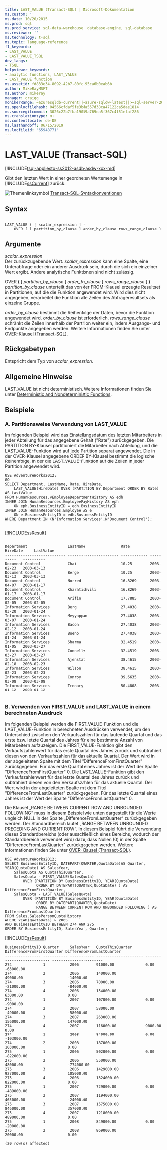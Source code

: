 ```yaml
---
title: LAST_VALUE (Transact-SQL) | Microsoft-Dokumentation
ms.custom: ''
ms.date: 10/20/2015
ms.prod: sql
ms.prod_service: sql-data-warehouse, database-engine, sql-database
ms.reviewer: ''
ms.technology: t-sql
ms.topic: language-reference
f1_keywords:
- LAST_VALUE
- LAST_VALUE_TSQL
dev_langs:
- TSQL
helpviewer_keywords:
- analytic functions, LAST_VALUE
- LAST_VALUE function
ms.assetid: fd833e34-8092-42b7-80fc-95ca6b0eab6b
author: MikeRayMSFT
ms.author: mikeray
manager: craigg
monikerRange: =azuresqldb-current||=azure-sqldw-latest||>=sql-server-2016||=sqlallproducts-allversions||>=sql-server-linux-2017||=azuresqldb-mi-current
ms.openlocfilehash: 04566cfdaf5fe3bda557d38ca47122ca5dae1814
ms.sourcegitcommit: 3026c22b7fba19059a769ea5f367c4f51efaf286
ms.translationtype: HT
ms.contentlocale: de-DE
ms.lasthandoff: 06/15/2019
ms.locfileid: "65948771"
---
```

# <a name="lastvalue-transact-sql"></a>LAST_VALUE (Transact-SQL)
[!INCLUDE[tsql-appliesto-ss2012-asdb-asdw-xxx-md](../../includes/tsql-appliesto-ss2012-asdb-asdw-xxx-md.md)]

  Gibt den letzten Wert in einer geordneten Wertemenge in [!INCLUDE[ssCurrent](../../includes/sscurrent-md.md)] zurück.  
  
 ![Themenlinksymbol](../../database-engine/configure-windows/media/topic-link.gif "Themenlinksymbol") [Transact-SQL-Syntaxkonventionen](../../t-sql/language-elements/transact-sql-syntax-conventions-transact-sql.md)  
  
## <a name="syntax"></a>Syntax  
  
```  
  
LAST_VALUE ( [ scalar_expression ] )   
    OVER ( [ partition_by_clause ] order_by_clause rows_range_clause )   
```  
  
## <a name="arguments"></a>Argumente  
 *scalar_expression*  
 Der zurückzugebende Wert. *scalar_expression* kann eine Spalte, eine Unterabfrage oder ein anderer Ausdruck sein, durch die sich ein einzelner Wert ergibt. Andere analytische Funktionen sind nicht zulässig.  
  
 OVER **(** [ *partition_by_clause* ] *order_by_clause* [ *rows_range_clause* ] **)**  
 *partition_by_clause* unterteilt das von der FROM-Klausel erzeugte Resultset in Partitionen, auf die die Funktion angewendet wird. Wird dies nicht angegeben, verarbeitet die Funktion alle Zeilen des Abfrageresultsets als einzelne Gruppe.  
  
 *order_by_clause* bestimmt die Reihenfolge der Daten, bevor die Funktion angewendet wird. *order_by_clause* ist erforderlich. *rows_range_clause* schränkt die Zeilen innerhalb der Partition weiter ein, indem Ausgangs- und Endpunkte angegeben werden. Weitere Informationen finden Sie unter [OVER-Klausel &#40;Transact-SQL&#41;](../../t-sql/queries/select-over-clause-transact-sql.md).  
  
## <a name="return-types"></a>Rückgabetypen  
 Entspricht dem Typ von *scalar_expression*.  
  
## <a name="general-remarks"></a>Allgemeine Hinweise  
 LAST_VALUE ist nicht deterministisch. Weitere Informationen finden Sie unter [Deterministic and Nondeterministic Functions](../../relational-databases/user-defined-functions/deterministic-and-nondeterministic-functions.md).  
  
## <a name="examples"></a>Beispiele  
  
### <a name="a-using-lastvalue-over-partitions"></a>A. Partitionsweise Verwendung von LAST_VALUE  
 Im folgenden Beispiel wird das Einstellungsdatum des letzten Mitarbeiters in jeder Abteilung für das angegebene Gehalt ("Rate") zurückgegeben. Die PARTITION BY-Klausel partitioniert die Mitarbeiter nach Abteilung, und die LAST_VALUE-Funktion wird auf jede Partition separat angewendet. Die in der OVER-Klausel angegebene ORDER BY-Klausel bestimmt die logische Reihenfolge, in der die LAST_VALUE-Funktion auf die Zeilen in jeder Partition angewendet wird.  
  
```  
USE AdventureWorks2012;  
GO  
SELECT Department, LastName, Rate, HireDate,   
    LAST_VALUE(HireDate) OVER (PARTITION BY Department ORDER BY Rate) AS LastValue  
FROM HumanResources.vEmployeeDepartmentHistory AS edh  
INNER JOIN HumanResources.EmployeePayHistory AS eph    
    ON eph.BusinessEntityID = edh.BusinessEntityID  
INNER JOIN HumanResources.Employee AS e  
    ON e.BusinessEntityID = edh.BusinessEntityID  
WHERE Department IN (N'Information Services',N'Document Control');  
  
```  
  
 [!INCLUDE[ssResult](../../includes/ssresult-md.md)]  
  
```  
  
Department                  LastName                Rate         HireDate     LastValue  
--------------------------- ----------------------- ------------ ----------   ----------  
Document Control            Chai                    10.25        2003-02-23   2003-03-13  
Document Control            Berge                   10.25        2003-03-13   2003-03-13  
Document Control            Norred                  16.8269      2003-04-07   2003-01-17  
Document Control            Kharatishvili           16.8269      2003-01-17   2003-01-17  
Document Control            Arifin                  17.7885      2003-02-05   2003-02-05  
Information Services        Berg                    27.4038      2003-03-20   2003-01-24  
Information Services        Meyyappan               27.4038      2003-03-07   2003-01-24  
Information Services        Bacon                   27.4038      2003-02-12   2003-01-24  
Information Services        Bueno                   27.4038      2003-01-24   2003-01-24  
Information Services        Sharma                  32.4519      2003-01-05   2003-03-27  
Information Services        Connelly                32.4519      2003-03-27   2003-03-27  
Information Services        Ajenstat                38.4615      2003-02-18   2003-02-23  
Information Services        Wilson                  38.4615      2003-02-23   2003-02-23  
Information Services        Conroy                  39.6635      2003-03-08   2003-03-08  
Information Services        Trenary                 50.4808      2003-01-12   2003-01-12  
  
```  
  
### <a name="b-using-firstvalue-and-lastvalue-in-a-computed-expression"></a>B. Verwenden von FIRST_VALUE und LAST_VALUE in einem berechneten Ausdruck  
 Im folgenden Beispiel werden die FIRST_VALUE-Funktion und die LAST_VALUE-Funktion in berechneten Ausdrücken verwendet, um den Unterschied zwischen den Verkaufszahlen für das laufende Quartal und das erste bzw. letzte Quartal des Jahres für eine bestimmte Anzahl von Mitarbeitern aufzuzeigen. Die FIRST_VALUE-Funktion gibt den Verkaufszahlenwert für das erste Quartal des Jahres zurück und subtrahiert diesen von den Verkaufszahlen für das aktuelle Quartal. Der Wert wird in der abgeleiteten Spalte mit dem Titel "DifferenceFromFirstQuarter" zurückgegeben. Für das erste Quartal eines Jahres ist der Wert der Spalte "DifferenceFromFirstQuarter" 0. Die LAST_VALUE-Funktion gibt den Verkaufszahlenwert für das letzte Quartal des Jahres zurück und subtrahiert diesen von den Verkaufszahlen für das aktuelle Quartal. Der Wert wird in der abgeleiteten Spalte mit dem Titel "DifferenceFromLastQuarter" zurückgegeben. Für das letzte Quartal eines Jahres ist der Wert der Spalte "DifferenceFromLastQuarter" 0.  
  
 Die Klausel „RANGE BETWEEN CURRENT ROW AND UNBOUNDED FOLLOWING“ muss in diesem Beispiel wie unten dargestellt für die Werte ungleich NULL in der Spalte „DifferenceFromLastQuarter“ zurückgegeben werden. Der Standardbereich lautet „RANGE BETWEEN UNBOUNDED PRECEDING AND CURRENT ROW“. In diesem Beispiel führt die Verwendung dieses Standardbereichs (oder ausschließlich eines Bereichs, wodurch der Standardbereich verwendet wird) dazu, dass Nullen (0) in der Spalte "DifferenceFromLastQuarter" zurückgegeben werden. Weitere Informationen finden Sie unter [OVER-Klausel &#40;Transact-SQL&#41;](../../t-sql/queries/select-over-clause-transact-sql.md).  
  
```  
USE AdventureWorks2012;  
SELECT BusinessEntityID, DATEPART(QUARTER,QuotaDate)AS Quarter, YEAR(QuotaDate) AS SalesYear,   
    SalesQuota AS QuotaThisQuarter,   
    SalesQuota - FIRST_VALUE(SalesQuota)   
        OVER (PARTITION BY BusinessEntityID, YEAR(QuotaDate)   
              ORDER BY DATEPART(QUARTER,QuotaDate) ) AS DifferenceFromFirstQuarter,   
    SalesQuota - LAST_VALUE(SalesQuota)   
        OVER (PARTITION BY BusinessEntityID, YEAR(QuotaDate)   
              ORDER BY DATEPART(QUARTER,QuotaDate)   
              RANGE BETWEEN CURRENT ROW AND UNBOUNDED FOLLOWING ) AS DifferenceFromLastQuarter   
FROM Sales.SalesPersonQuotaHistory   
WHERE YEAR(QuotaDate) > 2005   
AND BusinessEntityID BETWEEN 274 AND 275   
ORDER BY BusinessEntityID, SalesYear, Quarter;  
```  
  
 [!INCLUDE[ssResult](../../includes/ssresult-md.md)]  
  
```  
BusinessEntityID Quarter     SalesYear   QuotaThisQuarter      DifferenceFromFirstQuarter DifferenceFromLastQuarter  
---------------- ----------- ----------- --------------------- --------------------------- -----------------------  
274              1           2006        91000.00              0.00                        -63000.00  
274              2           2006        140000.00             49000.00                    -14000.00  
274              3           2006        70000.00              -21000.00                   -84000.00  
274              4           2006        154000.00             63000.00                    0.00  
274              1           2007        107000.00             0.00                        -9000.00  
274              2           2007        58000.00              -49000.00                   -58000.00  
274              3           2007        263000.00             156000.00                   147000.00  
274              4           2007        116000.00             9000.00                     0.00  
274              1           2008        84000.00              0.00                        -103000.00  
274              2           2008        187000.00             103000.00                   0.00  
275              1           2006        502000.00             0.00                        -822000.00  
275              2           2006        550000.00             48000.00                    -774000.00  
275              3           2006        1429000.00            927000.00                   105000.00  
275              4           2006        1324000.00            822000.00                   0.00  
275              1           2007        729000.00             0.00                        -489000.00  
275              2           2007        1194000.00            465000.00                   -24000.00  
275              3           2007        1575000.00            846000.00                   357000.00  
275              4           2007        1218000.00            489000.00                   0.00  
275              1           2008        849000.00             0.00                        -20000.00  
275              2           2008        869000.00             20000.00                    0.00  
  
(20 row(s) affected)  
  
```  
  
  
